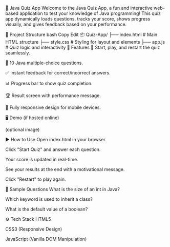 🧠 Java Quiz App
Welcome to the Java Quiz App, a fun and interactive web-based application to test your knowledge of Java programming! 
This quiz app dynamically loads questions, tracks your score, shows progress visually, and gives feedback based on your performance.

📁 Project Structure
bash
Copy
Edit
📦 Quiz-App/
├── index.html       # Main HTML structure
├── style.css        # Styling for layout and elements
├── app.js           # Quiz logic and interactivity
🚀 Features
🔁 Start, play, and restart the quiz seamlessly.

🎯 10 Java multiple-choice questions.

✅ Instant feedback for correct/incorrect answers.

📊 Progress bar to show quiz completion.

🏆 Result screen with performance message.

📱 Fully responsive design for mobile devices.

🖥️ Demo
 (if hosted online)

(optional image)

▶️ How to Use
Open index.html in your browser.

Click "Start Quiz" and answer each question.

Your score is updated in real-time.

See your results at the end with a motivational message.

Click "Restart" to play again.

🧩 Sample Questions
What is the size of an int in Java?

Which keyword is used to inherit a class?

What is the default value of a boolean?

⚙️ Tech Stack
HTML5

CSS3 (Responsive Design)

JavaScript (Vanilla DOM Manipulation)
